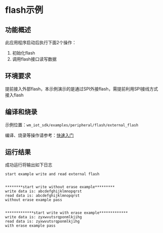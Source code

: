 # flash示例

## 功能概述

此应用程序启动后执行下面2个操作：

1. 初始化flash
2. 调用flash接口读写数据


## 环境要求
提前接入外部flash，本示例演示的是通过SPI外接flash，需提前利用SPI接线方式接入flash


## 编译和烧录

示例位置：`wm_iot_sdk/examples/peripheral/flash/external_flash`

编译、烧录等操作请参考：[快速入门](https://doc.winnermicro.net/w800/zh_CN/latest/get_started/index.html)

## 运行结果

成功运行将输出如下日志

```
start example write and read external flash


********start write without erase example*********
write data is: abcdefghijklmnopqrst
read data is: abcdefghijklmnopqrst
without erase example pass


*************start write with erase example*************
write data is: zyxwvutsrqponmlkjihg
read data is: zyxwvutsrqponmlkjihg
with erase example pass

```